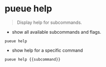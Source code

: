 # pueue help

> Display help for subcommands.

- show all available subcommands and flags.

`pueue help`

- show help for a specific command

`pueue help {{subcommand}}`
